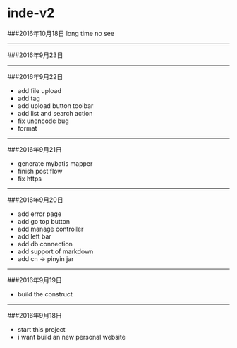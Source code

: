 # inde-v2

###2016年10月18日
long time no see

---

###2016年9月23日


---

###2016年9月22日
* add file upload
* add tag
* add upload button toolbar
* add list and search action
* fix unencode bug
* format

---

###2016年9月21日
* generate mybatis mapper
* finish post flow
* fix https

---

###2016年9月20日
* add error page
* add go top button
* add manage controller
* add left bar
* add db connection
* add support of markdown
* add cn -> pinyin jar

---

###2016年9月19日
* build the construct

---

###2016年9月18日
* start this project
* i want build an new personal website
